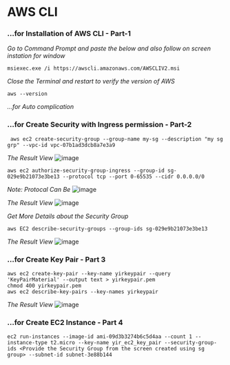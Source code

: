 # AWS CLI

### ...for Installation of AWS CLI - Part-1 ###
_Go to Command Prompt and paste the below and also follow on screen instation_
_for window_
```
msiexec.exe /i https://awscli.amazonaws.com/AWSCLIV2.msi
```
_Close the Terminal and restart to verify the version of AWS_
```
aws --version
```
_...for Auto complication_

### ...for Create Security with Ingress permission - Part-2 ###
```
 aws ec2 create-security-group --group-name my-sg --description "my sg grp" --vpc-id vpc-07b1ad3dcb8a7e3a9
```
_The Result View_
![image](https://user-images.githubusercontent.com/111234771/200139351-f590b305-8511-4755-ba37-67e7894b7355.png)

```
aws ec2 authorize-security-group-ingress --group-id sg-029e9b21073e3be13 --protocol tcp --port 0-65535 --cidr 0.0.0.0/0
```
_Note: Protocal Can Be_
![image](https://user-images.githubusercontent.com/111234771/200139494-2ea2f493-7b80-49ae-ad42-c8aa79ada662.png)

_The Result View_
![image](https://user-images.githubusercontent.com/111234771/200139506-415292db-0775-47fa-9a9f-c90aa5119705.png)

_Get More Details about the Security Group_
```
aws EC2 describe-security-groups --group-ids sg-029e9b21073e3be13
```
_The Result View_
![image](https://user-images.githubusercontent.com/111234771/200139671-443b3ab1-8284-4442-9e5a-e4cd229dddd0.png)

### ...for Create Key Pair - Part 3 ###
```
aws ec2 create-key-pair --key-name yirkeypair --query 'KeyPairMaterial' --output text > yirkeypair.pem
chmod 400 yirkeypair.pem
aws ec2 describe-key-pairs --key-names yirkeypair
```
_The Result View_
![image](https://user-images.githubusercontent.com/111234771/200140657-a6820751-5985-4b60-82b2-6c9335b31b06.png)

### ...for Create EC2 Instance - Part 4 ###
```
ec2 run-instances --image-id ami-09d3b3274b6c5d4aa --count 1 --instance-type t2.micro --key-name yir_ec2_key_pair --security-group-ids <Provide the Security Group from the screen created using sg group> --subnet-id subnet-3e88b144
```
